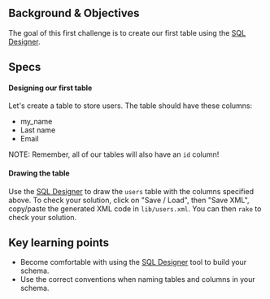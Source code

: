 ## Background & Objectives

The goal of this first challenge is to create our first table using the [SQL Designer](http://db.lewagon.com).

## Specs

#### Designing our first table

Let's create a table to store users. The table should have these columns:

- my_name
- Last name
- Email

NOTE: Remember, all of our tables will also have an `id` column!

#### Drawing the table

Use the [SQL Designer](http://db.lewagon.com) to draw the `users` table with the columns specified above.
To check your solution, click on "Save / Load", then "Save XML", copy/paste the generated XML code in `lib/users.xml`. You can then `rake` to check your solution.

## Key learning points

- Become comfortable with using the [SQL Designer](http://db.lewagon.com) tool to build your schema.
- Use the correct conventions when naming tables and columns in your schema.

